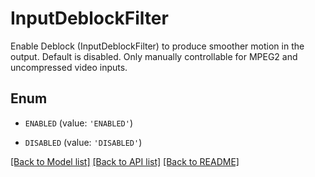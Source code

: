 # InputDeblockFilter

Enable Deblock (InputDeblockFilter) to produce smoother motion in the output. Default is disabled. Only manually controllable for MPEG2 and uncompressed video inputs.

## Enum

* `ENABLED` (value: `'ENABLED'`)

* `DISABLED` (value: `'DISABLED'`)

[[Back to Model list]](../README.md#documentation-for-models) [[Back to API list]](../README.md#documentation-for-api-endpoints) [[Back to README]](../README.md)


